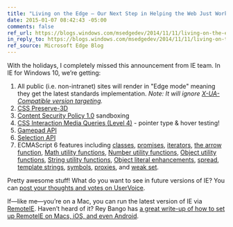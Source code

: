 ```yaml
---
title: "Living on the Edge – Our Next Step in Helping the Web Just Work"
date: 2015-01-07 08:42:43 -05:00
comments: false
ref_url: https://blogs.windows.com/msedgedev/2014/11/11/living-on-the-edge-our-next-step-in-helping-the-web-just-work/
in_reply_to: https://blogs.windows.com/msedgedev/2014/11/11/living-on-the-edge-our-next-step-in-helping-the-web-just-work/
ref_source: Microsoft Edge Blog
---
```


With the holidays, I completely missed this announcement from IE team. In IE for Windows 10, we’re getting:

1. All public (i.e. non-intranet) sites will render in "Edge mode" meaning they get the latest standards implementation. _Note: It will ignore [X-UA-Compatible version targeting](https://alistapart.com/article/beyonddoctype)._
2. [CSS Preserve-3D](https://developer.microsoft.com/en-us/microsoft-edge/platform/status/?q=csstransformspreserve3d)
3. [Content Security Policy 1.0](https://developer.microsoft.com/en-us/microsoft-edge/platform/status/?q=contentsecuritypolicy) sandboxing
4. [CSS Interaction Media Queries (Level 4)](https://developer.microsoft.com/en-us/microsoft-edge/platform/status/?q=mediaquerieslevel4interactionmediafeaturespointerandhover) - pointer type & hover testing!
5. [Gamepad API](https://developer.microsoft.com/en-us/microsoft-edge/platform/status/?q=gamepadapi)
6. [Selection API](https://developer.microsoft.com/en-us/microsoft-edge/platform/status/?q=selectionapi)
7. ECMAScript 6 features including [classes](https://developer.microsoft.com/en-us/microsoft-edge/platform/status/?q=classeses6), [promises](https://developer.microsoft.com/en-us/microsoft-edge/platform/status/?q=promiseses6), [iterators](https://developer.microsoft.com/en-us/microsoft-edge/platform/status/?q=jsiteratorsietheforoffeature), [the arrow function](https://developer.microsoft.com/en-us/microsoft-edge/platform/status/?q=arrowfunction), [Math utility functions](https://developer.microsoft.com/en-us/microsoft-edge/platform/status/?q=mathbuiltinses6), [Number utility functions](https://developer.microsoft.com/en-us/microsoft-edge/platform/status/?q=numberbuiltinses6), [Object utility functions](https://developer.microsoft.com/en-us/microsoft-edge/platform/status/?q=objectbuiltinses6), [String utility functions](https://developer.microsoft.com/en-us/microsoft-edge/platform/status/?q=stringbuiltinses6), [Object literal enhancements](https://developer.microsoft.com/en-us/microsoft-edge/platform/status/?q=es6objectliteralenhancements), [spread](https://developer.microsoft.com/en-us/microsoft-edge/platform/status/?q=spreades6), [template strings](https://developer.microsoft.com/en-us/microsoft-edge/platform/status/?q=templatestringses6), [symbols](https://developer.microsoft.com/en-us/microsoft-edge/platform/status/?q=symbols), [proxies](https://developer.microsoft.com/en-us/microsoft-edge/platform/status/?q=proxieses6), and [weak set](https://developer.microsoft.com/en-us/microsoft-edge/platform/status/?q=weaksetes6).

Pretty awesome stuff! What do you want to see in future versions of IE? You can [post your thoughts and votes on UserVoice](https://wpdev.uservoice.com/forums/257854-internet-explorer-platform).

If—like me—you’re on a Mac, you can run the latest version of IE via [RemoteIE](https://remote.modern.ie/). Haven’t heard of it? Rey Bango has [a great write-up of how to set up RemoteIE on Macs, iOS, and even Android](https://blog.reybango.com/2014/11/03/a-new-way-to-test-internet-explorer-on-os-x-ios-and-android/).
